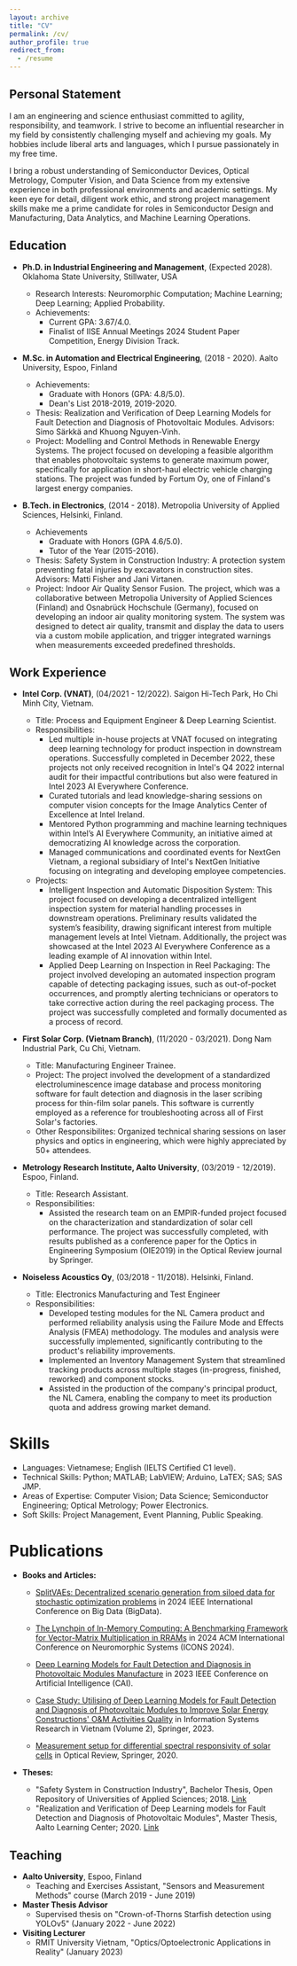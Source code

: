 ```yaml
---
layout: archive
title: "CV"
permalink: /cv/
author_profile: true
redirect_from:
  - /resume
---
```


## Personal Statement
I am an engineering and science enthusiast committed to agility, responsibility, and teamwork. I strive to become an influential researcher in my field by consistently challenging myself and achieving my goals. My hobbies include liberal arts and languages, which I pursue passionately in my free time.

I bring a robust understanding of Semiconductor Devices, Optical Metrology, Computer Vision, and Data Science from my extensive experience in both professional environments and academic settings. My keen eye for detail, diligent work ethic, and strong project management skills make me a prime candidate for roles in Semiconductor Design and Manufacturing, Data Analytics, and Machine Learning Operations.

## Education
* **Ph.D. in Industrial Engineering and Management**, (Expected 2028). Oklahoma State University, Stillwater, USA 
  * Research Interests: Neuromorphic Computation; Machine Learning; Deep Learning; Applied Probability.
  * Achievements:
    * Current GPA: 3.67/4.0.
    * Finalist of IISE Annual Meetings 2024 Student Paper Competition, Energy Division Track.
* **M.Sc. in Automation and Electrical Engineering**, (2018 - 2020). Aalto University, Espoo, Finland 
    * Achievements:
      * Graduate with Honors (GPA: 4.8/5.0).
      * Dean's List 2018-2019, 2019-2020.
  * Thesis: Realization and Verification of Deep Learning Models for Fault Detection and Diagnosis of Photovoltaic Modules. Advisors: Simo Särkkä and Khuong Nguyen-Vinh.
  * Project: Modelling and Control Methods in Renewable Energy Systems. The project focused on developing a feasible algorithm that enables photovoltaic systems to generate maximum power, specifically for application in short-haul electric vehicle charging stations. The project was funded by Fortum Oy, one of Finland's largest energy companies.

* **B.Tech. in Electronics**, (2014 - 2018). Metropolia University of Applied Sciences, Helsinki, Finland. 
  * Achievements
    * Graduate with Honors (GPA 4.6/5.0).
    * Tutor of the Year (2015-2016).
  * Thesis: Safety System in Construction Industry: A protection system preventing fatal injuries by excavators in construction sites. Advisors: Matti Fisher and Jani Virtanen.
  * Project: Indoor Air Quality Sensor Fusion. The project, which was a collaborative between Metropolia University of Applied Sciences (Finland) and Osnabrück Hochschule (Germany), focused on developing an indoor air quality monitoring system. The system was designed to detect air quality, transmit and display the data to users via a custom mobile application, and trigger integrated warnings when measurements exceeded predefined thresholds.

## Work Experience
* **Intel Corp. (VNAT)**, (04/2021 - 12/2022). Saigon Hi-Tech Park, Ho Chi Minh City, Vietnam. 
  * Title: Process and Equipment Engineer & Deep Learning Scientist.
  * Responsibilities:
    * Led multiple in-house projects at VNAT focused on integrating deep learning technology for product inspection in downstream operations. Successfully completed in December 2022, these projects not only received recognition in Intel's Q4 2022 internal audit for their impactful contributions but also were featured in Intel 2023 AI Everywhere Conference.
    * Curated tutorials and lead knowledge-sharing sessions on computer vision concepts for the Image Analytics Center of Excellence at Intel Ireland.
    * Mentored Python programming and machine learning techniques within Intel’s AI Everywhere Community, an initiative aimed at democratizing AI knowledge across the corporation.
    * Managed communications and coordinated events for NextGen Vietnam, a regional subsidiary of Intel's NextGen Initiative focusing on integrating and developing employee competencies.
  * Projects:
    * Intelligent Inspection and Automatic Disposition System: This project focused on developing a decentralized intelligent inspection system for material handling processes in downstream operations. Preliminary results validated the system’s feasibility, drawing significant interest from multiple management levels at Intel Vietnam. Additionally, the project was showcased at the Intel 2023 AI Everywhere Conference as a leading example of AI innovation within Intel.
    * Applied Deep Learning on Inspection in Reel Packaging: The project involved developing an automated inspection program capable of detecting packaging issues, such as out-of-pocket occurrences, and promptly alerting technicians or operators to take corrective action during the reel packaging process. The project was successfully completed and formally documented as a process of record.

* **First Solar Corp. (Vietnam Branch)**, (11/2020 - 03/2021). Dong Nam Industrial Park, Cu Chi, Vietnam.
  * Title: Manufacturing Engineer Trainee. 
  * Project: The project involved the development of a standardized electroluminescence image database and process monitoring software for fault detection and diagnosis in the laser scribing process for thin-film solar panels. This software is currently employed as a reference for troubleshooting across all of First Solar's factories.
  * Other Responsibilites: Organized technical sharing sessions on laser physics and optics in engineering, which were highly appreciated by 50+ attendees.

* **Metrology Research Institute, Aalto University**, (03/2019 - 12/2019). Espoo, Finland.
  * Title: Research Assistant.
  * Responsibilities:
    * Assisted the research team on an EMPIR-funded project focused on the characterization and standardization of solar cell performance. The project was successfully completed, with results published as a conference paper for the Optics in Engineering Symposium (OIE2019) in the Optical Review journal by Springer.

* **Noiseless Acoustics Oy**, (03/2018 - 11/2018). Helsinki, Finland.
  * Title: Electronics Manufacturing and Test Engineer 
  * Responsibilities:
    * Developed testing modules for the NL Camera product and performed reliability analysis using the Failure Mode and Effects Analysis (FMEA) methodology. The modules and analysis were successfully implemented, significantly contributing to the product's reliability improvements.
    * Implemented an Inventory Management System that streamlined tracking products across multiple stages (in-progress, finished, reworked) and component stocks. 
    * Assisted in the production of the company's principal product, the NL Camera, enabling the company to meet its production quota and address growing market demand.

# Skills
* Languages: Vietnamese; English (IELTS Certified C1 level).
* Technical Skills: Python; MATLAB; LabVIEW; Arduino, LaTEX; SAS; SAS JMP.
* Areas of Expertise: Computer Vision; Data Science; Semiconductor Engineering; Optical Metrology; Power Electronics.
* Soft Skills: Project Management, Event Planning, Public Speaking.

# Publications
* **Books and Articles:**
  * [SplitVAEs: Decentralized scenario generation from siloed data for stochastic optimization problems](https://doi.ieeecomputersociety.org/10.1109/BigData62323.2024.10826070) in 2024 IEEE International Conference on Big Data (BigData).

  * [The Lynchpin of In-Memory Computing: A Benchmarking Framework for Vector-Matrix Multiplication in RRAMs](https://doi.ieeecomputersociety.org/10.1109/ICONS62911.2024.00058) in 2024 ACM International Conference on Neuromorphic Systems (ICONS 2024).
  * [Deep Learning Models for Fault Detection and Diagnosis in Photovoltaic Modules Manufacture](https://doi.ieeecomputersociety.org/10.1109/CAI54212.2023.00095) in 2023 IEEE Conference on Artificial Intelligence (CAI).
  * [Case Study: Utilising of Deep Learning Models for Fault Detection and Diagnosis of Photovoltaic Modules to Improve Solar Energy Constructions' O&M Activities Quality](https://link.springer.com/chapter/10.1007/978-981-99-4792-8_5) in Information Systems Research in Vietnam (Volume 2), Springer, 2023.
  * [Measurement setup for differential spectral responsivity of solar cells](https://link.springer.com/article/10.1007/s10043-020-00584-x) in Optical Review, Springer, 2020.

* **Theses:**
  * "Safety System in Construction Industry", Bachelor Thesis, Open Repository of Universities of Applied Sciences; 2018. [Link](https://www.theseus.fi/handle/10024/139396)
  * "Realization and Verification of Deep Learning models for Fault Detection and Diagnosis of Photovoltaic Modules", Master Thesis, Aalto Learning Center; 2020. [Link](https://aaltodoc.aalto.fi/handle/123456789/102461)

## Teaching
* **Aalto University**, Espoo, Finland
  * Teaching and Exercises Assistant, "Sensors and Measurement Methods" course (March 2019 - June 2019)
* **Master Thesis Advisor**
  * Supervised thesis on "Crown-of-Thorns Starfish detection using YOLOv5" (January 2022 - June 2022)
* **Visiting Lecturer**
  * RMIT University Vietnam, "Optics/Optoelectronic Applications in Reality" (January 2023)
